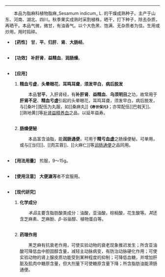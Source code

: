 ---
&emsp;&emsp;本品为脂麻科植物脂麻_Sesamum indicum_ L. 的干燥成熟种子。主产于山东、河南、湖北、四川。秋季果实成熟时采割植株，晒干，打下种子，除去杂质，再晒干。本品气微，微甘，有油香气。以个大色黑、饱满、无杂质者为佳。生用或炒用，用时捣碎。

- 【**药性**】
	**甘**，**平**。**归肝**、**肾**、**大肠经**。<br></br>

- 【**功效**】
	**补肝肾**，**益精血**，**润肠燥**。<br></br>

- 【**应用**】
	1. **精血亏虚**，**头晕眼花**，**耳鸣耳聋**，**须发早白**，**病后脱发**
		
		&emsp;&emsp;本品**甘平**，入肝肾经，有**补肝肾**、**益精血**、**乌须明目**之功，故常用于**肝肾不足**、**精血亏虚**引起的头晕眼花，耳鸣耳聋，须发早白，病后脱发，与[[桑叶]]配伍为丸服，如[[桑麻丸]]**`《寿世保元》`**；亦常配伍[[巴戟天]]、[[熟地黄]]等<ins>补肾益精养血</ins>之品，以延年益寿。<br></br>
	
	2. **肠燥便秘**
		
		&emsp;&emsp;本品富含油脂，能**润肠通便**，可用于**精亏血虚**之肠燥便秘。可单用，或与[[当归]]、[[肉苁蓉]]、[[火麻仁]]等<ins>润肠通便</ins>之品同用。<br></br>

- 【**用法用量**】
	煎服，9～15g。<br></br>

- 【**使用注意**】
	**大便溏泻**者不宜服用。<br></br>

- 【**现代研究**】
	1. **化学成分**
		
		&emsp;&emsp;<dfn>本品</dfn>主要含脂肪酸类成分：油酸，亚油酸，棕榈酸，花生酸等。<dfn>其</dfn>还含芝麻素、芝麻酚、$β$-谷甾醇、植物蛋白等。<br></br>
	
	2. **药理作用**
		
		&emsp;&emsp;黑芝麻有抗衰老作用，可使实验动物的衰老现象推迟发生；所含亚油酸可降低血中胆固醇含量，减轻主动脉病变，有防治动脉硬化作用；可使实验动物的肾上腺皮质功能受到某种程度的抑制；可降低血糖，并增加肝脏及肌肉中糖原含量，但大剂量下可使糖原含量下降；所含脂肪油能滑肠通便。